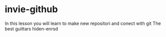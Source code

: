 # invie-github
In this lesson you will learn to make new repositori and conect with git 
The best guittars hiden-enrsd

